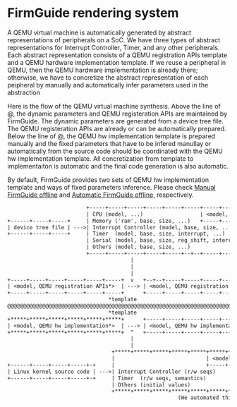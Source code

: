 # FirmGuide rendering system

A QEMU virtual machine is automatically generated by
abstract representations of peripherals on a SoC.
We have three types of abstract representations for Interrupt Controller, Timer,
and any other peripherals. Each abstract representation consists of
a QEMU registration APIs template and a QEMU hardware implementation template.
If we reuse a peripheral in QEMU, then the QEMU hardware implementation is already there;
otherwise, we have to concretize the abstract representation of each peipheral
by manually and automatically infer parameters used in the abstraction

Here is the flow of the QEMU virtual machine synthesis.
Above the line of @, the dynamic parameters and QEMU registeration APIs
are maintained by FirmGuide. The dynamic parameters are generated from a device tree file.
The QEMU registeration APIs are already or can be automatically prepared.
Below the line of @,
the QEMU hw implementation template is prepared manually and
the fixed parameters that have to be infered manullay or automatically from the source code
should be coordinated with the QEMU hw implementation template.
All concretization from template to implementaiton is automatic and the final code generation is also automatic.

By default, FirmGuide provides two sets of QEMU hw implementation template
and ways of fixed parameters inference.
Please check [Manual FirmGuide offline](Manual-FirmGuide-offline.md) 
and [Automatic FirmGuide offline](Automatic-FirmGuide-offline.md), respectively.


```txt
                         +-----+-----+-----+-----+-----+-----+-----+-----+-----+-----+-----+ 
                         | CPU (model, ...)                  | <model, dynamic parameters> |
+------+-----+-----+     | Memory ('ram', base, size, ...)   +-----+-----+-----+-----+-----+
| device tree file | --->| Interrupt Controller (model, base, size, ...)                   |
+------+-----+-----+     | Timer  (model, base, size, interrupt, ...)                      |
                         | Serial (model, base, size, reg_shift, interrupt, ...)           |
                         | Others (model, base, size, ...)                                 |
                         +-----+-----+-----+-----+-----+--+--+-----+-----+-----+-----+-----+
                                       |                                                            
                                       | 
                                       |                                                           
+-----+-----+-----+-----+-----+-----+  v   +--+--+-----+-----+-----+-----+-----+            
| <model, QEMU registration APIs*>  | ---> | <model, QEMU registration APIs^>  | -----------+
+-----+-----+-----+-----+-----+-----+      +-----+-----+-----+-----+-----+-----+            |    +-----+-----+----+
                                *template                                  ^implementation  |    |  machine.c/h   | 
@@@@@@@@@@@@@@@@@@@@@@@@@@@@@@@@@@@@@@@@@@@@@@@@@@@@@@@@@@@@@@@@@@@@@@@@@@@@@@@@@@@@@@@@@@@@+--->+-----+-----+----+
                                *template                                  ^implementation  |    | peripheral.c/h |
+*****+*****+*****+*****+*****+*****+      +-----+-----+-----+-----+-----+-----+            |    +-----+-----+----+
| <model, QEMU hw implementation*>  | ---> | <model, QEMU hw implementation^>  | -----------+
+*****+*****+*****+*****+*****+*****+  ^   +-----+-----+-----+-----+-----+-----+            
                                       |
                                       |
                                 +*****+*****+*****+*****+*****+*****+*****+*****+*****+***+ 
                                 |                             | <model, fixed parameters> |
+------+-----+-----+-----+-+     |                             +-----+-----+-----+-----+---+
| Linux kernel source code | --->| Interrupt Controller (r/w seqs)                         |
+------+-----+-----+-----+-+     | Timer  (r/w seqs, semantics)                            |
                                 | Others (initial values)                                 |
                                 +*****+*****+*****+*****+*****+*****+*****+*****+*****+***+
                                                      (We automated this part in out paper.)
```
